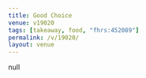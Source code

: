 ```yaml
---
title: Good Choice
venue: v19020
tags: [takeaway, food, "fhrs:452089"]
permalink: /v/19020/
layout: venue
---
```

null